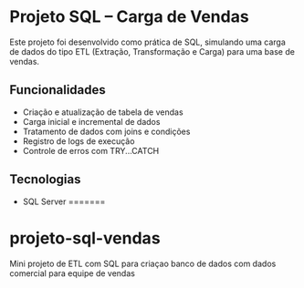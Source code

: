 # Projeto SQL – Carga de Vendas

Este projeto foi desenvolvido como prática de SQL, simulando uma carga de dados do tipo ETL (Extração, Transformação e Carga) para uma base de vendas.

## Funcionalidades
- Criação e atualização de tabela de vendas
- Carga inicial e incremental de dados
- Tratamento de dados com joins e condições
- Registro de logs de execução
- Controle de erros com TRY...CATCH

## Tecnologias
- SQL Server
=======
# projeto-sql-vendas
Mini projeto de ETL com SQL para criaçao banco de dados com dados comercial para equipe de vendas
